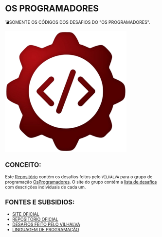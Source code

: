 # OS PROGRAMADORES
💣SOMENTE OS CÓDIGOS DOS DESAFIOS DO "OS PROGRAMADORES".

<img src="FOTO.png" align="center" width="400"> <br>

## CONCEITO:
Este [Repositório](https://github.com/OsProgramadores/op-desafios) contém os desafios feitos pelo `VILHALVA` para o grupo de programação [OsProgramadores](http://t.me/osprogramadores). O site do grupo contém a [lista de desafios](https://osprogramadores.com/desafios/) com descrições individuais de cada um.

## FONTES E SUBSIDIOS:
- [SITE OFICIAL](https://osprogramadores.com/desafios/)
- [REPOSITÓRIO OFICIAL](https://github.com/OsProgramadores/op-desafios)
- [DESAFIOS FEITO PELO VILHALVA](https://github.com/VILHALVA)
- [LINGUAGEM DE PROGRAMAÇÃO](https://github.com/VILHALVA/CURSO-DE-PYTHON)


